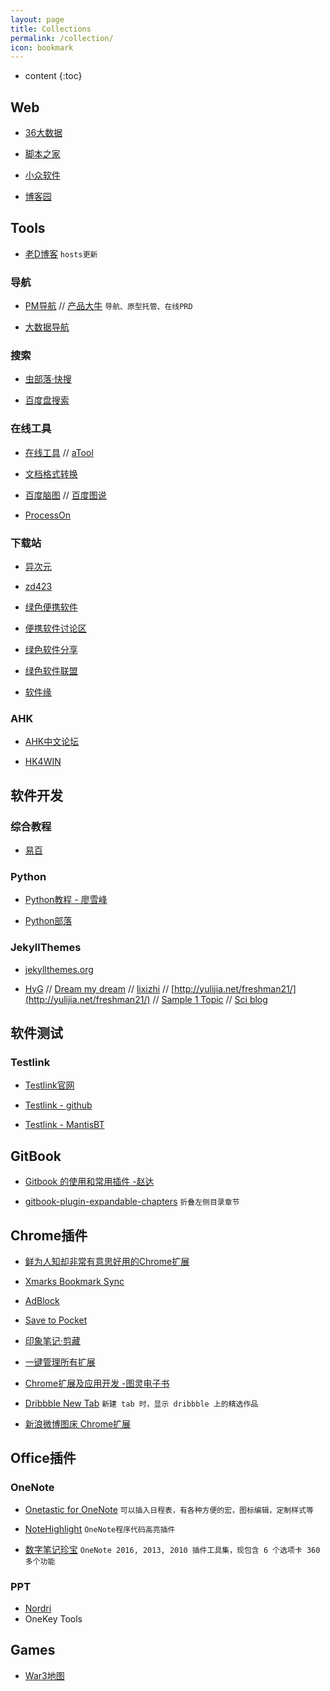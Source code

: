 ```yaml
---
layout: page
title: Collections
permalink: /collection/
icon: bookmark
---
```


* content
{:toc}


## Web

- [36大数据](http://www.36dsj.com/)

- [脚本之家](http://www.jb51.net/)

- [小众软件](http://www.jb51.net/)

- [博客园](http://www.cnblogs.com/)

## Tools

- [老D博客](https://laod.org/hosts/2015-google-hosts.html) `hosts更新`

### 导航

- [PM导航](http://www.pm265.com/) // [产品大牛](http://www.pmdaniu.com/navigate) `导航、原型托管、在线PRD`

- [大数据导航](http://hao.199it.com/)

### 搜索

- [虫部落·快搜](http://so.chongbuluo.com/)

- [百度盘搜索](http://so.baiduyun.me/)

### 在线工具

- [在线工具](http://tool.oschina.net/) // [aTool](http://www.atool.org/)

- [文档格式转换](http://www.docspal.com/)

- [百度脑图](http://naotu.baidu.com/) // [百度图说](http://tushuo.baidu.com/)

- [ProcessOn](https://www.processon.com/)

### 下载站

- [异次元](http://www.iplaysoft.com/)

- [zd423](http://www.zdfans.com/)

- [绿色便携软件](http://www.portablesoft.org/)

- [便携软件讨论区](http://forum.portableappc.com/viewtopic.php?f=4&t=386)

- [绿色软件分享](http://www.ccav1.com/)

- [绿色软件联盟](http://www.xdowns.com/)

- [软件缘](http://www.appcgn.com/)

### AHK

- [AHK中文论坛](http://ahk8.com/index.php)

- [HK4WIN](http://www.songruihua.com/hk4win/) 

## 软件开发

### 综合教程

- [易百](http://www.yiibai.com/)

### Python

- [Python教程 - 廖雪峰](http://www.liaoxuefeng.com/wiki/0014316089557264a6b348958f449949df42a6d3a2e542c000)

- [Python部落](http://python.freelycode.com/)

### JekyllThemes

- [jekyllthemes.org](http://jekyllthemes.org/)

- [HyG](https://gaohaoyang.github.io/) // [Dream my dream](http://qrzhou.me/) // [lixizhi](http://lixizhi.github.io/projects/) // [http://yulijia.net/freshman21/](http://yulijia.net/freshman21/) // [Sample 1 Topic](http://idratherbewriting.com/documentation-theme-jekyll/p1_sample1.html) // [Sci blog](http://sciblog.yourfreebies.org/#)

## 软件测试

### Testlink

- [Testlink官网](http://www.testlink.org/)

- [Testlink - github](https://github.com/TestLinkOpenSourceTRMS/testlink-code)

- [Testlink - MantisBT](http://mantis.testlink.org/view_all_bug_page.php)

## GitBook

- [Gitbook 的使用和常用插件 -赵达](http://zhaoda.net/2015/11/09/gitbook-plugins/)

- [gitbook-plugin-expandable-chapters](https://plugins.gitbook.com/plugin/expandable-chapters) `折叠左侧目录章节`

## Chrome插件

- [鲜为人知却非常有意思好用的Chrome扩展](https://www.zhihu.com/question/23228162#answer-28057391)

- [Xmarks Bookmark Sync](https://chrome.google.com/webstore/detail/xmarks-bookmark-sync/ajpgkpeckebdhofmmjfgcjjiiejpodla?utm_source=chrome-app-launcher-info-dialog)

- [AdBlock](https://chrome.google.com/webstore/detail/adblock/gighmmpiobklfepjocnamgkkbiglidom)

- [Save to Pocket](https://chrome.google.com/webstore/detail/save-to-pocket/niloccemoadcdkdjlinkgdfekeahmflj)

- [印象笔记·剪藏](https://chrome.google.com/webstore/detail/evernote-web-clipper/pioclpoplcdbaefihamjohnefbikjilc)

- [一键管理所有扩展](https://chrome.google.com/webstore/detail/%E4%B8%80%E9%94%AE%E7%AE%A1%E7%90%86%E6%89%80%E6%9C%89%E6%89%A9%E5%B1%95/niemebbfnfbjfojajlmnbiikmcpjkkja)

- [Chrome扩展及应用开发 -图灵电子书](http://www.ituring.com.cn/minibook/950)

- [Dribbble New Tab](https://chrome.google.com/webstore/detail/dribbble-new-tab/hmhjbefkpednjogghoibpejdmemkinbn) `新建 tab 时，显示 dribbble 上的精选作品`

- [新浪微博图床 Chrome扩展](https://github.com/Suxiaogang/WeiboPicBed)

## Office插件

### OneNote

- [Onetastic for OneNote](https://getonetastic.com/) `可以插入日程表，有各种方便的宏，图标编辑，定制样式等`

- [NoteHighlight](http://notehighlight.codeplex.com/) `OneNote程序代码高亮插件`

- [数字笔记珍宝](http://cn.onenotegem.com/gem-for-onenote.html) `OneNote 2016, 2013, 2010 插件工具集，现包含 6 个选项卡 360 多个功能`

### PPT

- [Nordri](http://www.nordritools.com/)
- OneKey Tools

## Games

- [War3地图](http://fight.pcgames.com.cn/warcraft/msdtxz/)